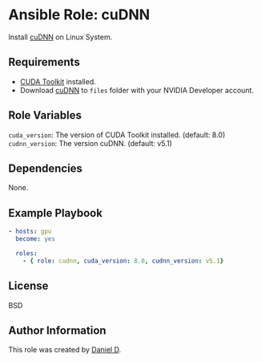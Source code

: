 Ansible Role: cuDNN
=========

Install [cuDNN](https://developer.nvidia.com/cudnn) on Linux System.

Requirements
------------

- [CUDA Toolkit](https://developer.nvidia.com/cuda-toolkit) installed.
- Download [cuDNN](https://developer.nvidia.com/cudnn) to `files` folder with your NVIDIA Developer account.

Role Variables
--------------

`cuda_version`: The version of CUDA Toolkit installed. (default: 8.0)
`cudnn_version`: The version cuDNN. (default: v5.1)

Dependencies
------------

None.

Example Playbook
----------------

```yaml
- hosts: gpu
  become: yes

  roles:
    - { role: cudnn, cuda_version: 8.0, cudnn_version: v5.1}
```

License
-------

BSD

Author Information
------------------

This role was created by [Daniel D](https://github.com/djx339).
